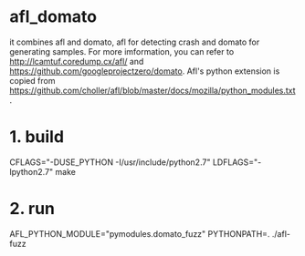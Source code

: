 # afl_domato
it combines afl and domato, afl for detecting crash and domato for generating samples.
For more imformation, you can refer to http://lcamtuf.coredump.cx/afl/ and https://github.com/googleprojectzero/domato.
Afl's python extension is copied from https://github.com/choller/afl/blob/master/docs/mozilla/python_modules.txt.

# 1. build 
CFLAGS="-DUSE_PYTHON -I/usr/include/python2.7" LDFLAGS="-lpython2.7" make

# 2. run
AFL_PYTHON_MODULE="pymodules.domato_fuzz" PYTHONPATH=. ./afl-fuzz

